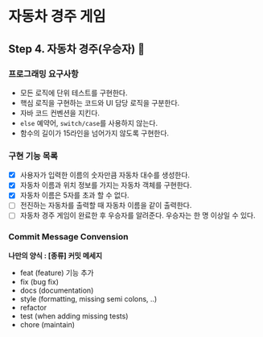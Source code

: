 # 자동차 경주 게임
  
## Step 4. 자동차 경주(우승자) :car:
### 프로그래밍 요구사항 
* 모든 로직에 단위 테스트를 구현한다.
* 핵심 로직을 구현하는 코드와 UI 담당 로직을 구분한다.
* 자바 코드 컨벤션을 지킨다.
* `else` 예약어, `switch/case`를 사용하지 않는다.
* 함수의 길이가 15라인을 넘어가지 않도록 구현한다.

### 구현 기능 목록
- [X] 사용자가 입력한 이름의 숫자만큼 자동차 대수를 생성한다.
- [X] 자동차 이름과 위치 정보를 가지는 자동차 객체를 구현한다.
- [X] 자동차 이름은 5자를 초과 할 수 없다.
- [ ] 전진하는 자동차를 출력할 때 자동차 이름을 같이 출력한다.
- [ ] 자동차 경주 게임이 완료한 후 우승자를 알려준다. 우승자는 한 명 이상일 수 있다.

### Commit Message Convension 
**나만의 양식 : [종류] 커밋 메세지**
* feat (feature) 기능 추가
* fix (bug fix)
* docs (documentation)
* style (formatting, missing semi colons, ..)
* refactor
* test (when adding missing tests)
* chore (maintain)